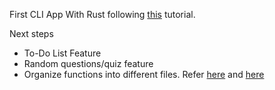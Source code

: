 First CLI App With Rust following [this](https://www.youtube.com/watch?v=DQnLQznJK1Q) tutorial.

Next steps

- To-Do List Feature
- Random questions/quiz feature
- Organize functions into different files. Refer [here](https://rust-cli.github.io/book/index.html) and [here](https://doc.rust-lang.org/book/ch07-02-defining-modules-to-control-scope-and-privacy.html)

